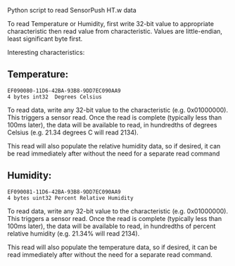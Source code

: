 Python script to read SensorPush HT.w data

To read Temperature or Humidity, first write 32-bit value to appropriate characteristic then read value from 
characteristic. Values are little-endian, least significant byte first. 

Interesting characteristics:

## Temperature:
    EF090080-11D6-42BA-93B8-9DD7EC090AA9   
    4 bytes int32  Degrees Celsius

To read data, write any 32-bit value to the characteristic (e.g. 
0x01000000). This triggers a sensor read. Once the read is 
complete (typically less than 100ms later), the data will be 
available to read, in hundredths of degrees Celsius (e.g. 21.34 
degrees C will read 2134).

This read will also populate the relative humidity data, so if 
desired, it can be read immediately after without the need for a
separate read command

## Humidity:
    EF090081-11D6-42BA-93B8-9DD7EC090AA9
    4 bytes uint32 Percent Relative Humidity

To read data, write any 32-bit value to the characteristic (e.g. 
0x01000000). This triggers a sensor read. Once the read is 
complete (typically less than 100ms later), the data will be 
available to read, in hundredths of percent relative humidity (e.g. 
21.34% will read 2134).

This read will also populate the temperature data, so if desired, it 
can be read immediately after without the need for a separate 
read command.
